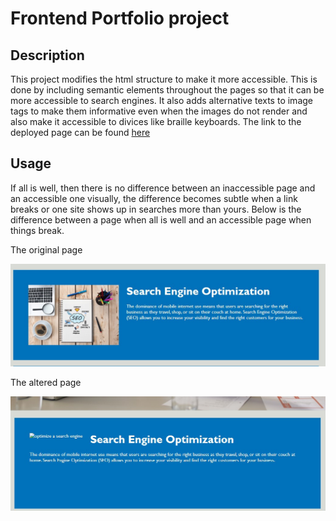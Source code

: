 # Frontend Portfolio project

## Description
This project modifies the html structure to make it more accessible.
This is done by including semantic elements throughout the pages so that it can be more accessible to search engines. It also adds alternative texts to image tags to make them informative even when the images do not render and also make it accessible to divices like braille keyboards. The link to the deployed page can be found [here]()


## Usage
If all is well, then there is no difference between an inaccessible page and an accessible one visually, the difference becomes subtle when a link breaks or one site shows up in searches more than yours. Below is the difference between a page when all is well and an accessible page when things break.

The original page

![when all is well](./assets/images/acessibily_example_orig.jpg)

The altered page

![when an image does not render](./assets/images/accessiblity_example.jpg)


